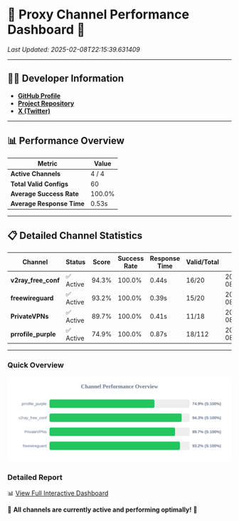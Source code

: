 # 🌟 Proxy Channel Performance Dashboard 🌟

_Last Updated: 2025-02-08T22:15:39.631409_

---

## 👩‍💻 Developer Information

- **[GitHub Profile](https://github.com/4n0nymou3)**  
- **[Project Repository](https://github.com/4n0nymou3/multi-proxy-config-fetcher)**  
- **[X (Twitter)](https://x.com/4n0nymou3)**  

---

## 📊 Performance Overview

| Metric                | Value       |
|-----------------------|-------------|
| **Active Channels**   | 4 / 4       |
| **Total Valid Configs** | 60          |
| **Average Success Rate** | 100.0%      |
| **Average Response Time** | 0.53s       |

---

## 📋 Detailed Channel Statistics

| Channel          | Status     | Score  | Success Rate | Response Time | Valid/Total | Last Success               |
|------------------|------------|--------|--------------|---------------|-------------|----------------------------|
| **v2ray_free_conf**  | ✅ Active  | 94.3%  | 100.0% | 0.44s         | 16/20       | 2025-02-08T22:15:38.768972 |
| **freewireguard**  | ✅ Active  | 93.2%  | 100.0% | 0.39s         | 15/20       | 2025-02-08T22:15:39.629580 |
| **PrivateVPNs**  | ✅ Active  | 89.7%  | 100.0% | 0.41s         | 11/18       | 2025-02-08T22:15:39.213073 |
| **prrofile_purple**  | ✅ Active  | 74.9%  | 100.0% | 0.87s         | 18/112       | 2025-02-08T22:15:38.245646 |

---

### Quick Overview
<div align="center">
  <a href="https://raw.githubusercontent.com/nullluser/NullRepo/refs/heads/main/assets/channel_stats_chart.svg">
    <img src="https://raw.githubusercontent.com/nullluser/NullRepo/refs/heads/main/assets/channel_stats_chart.svg" alt="Source Performance Statistics" width="800">
  </a>
</div>

### Detailed Report
📊 [View Full Interactive Dashboard](https://htmlpreview.github.io/?https://github.com/nullluser/NullRepo/blob/main/assets/performance_report.html)

🎉 **All channels are currently active and performing optimally!** 🎉
